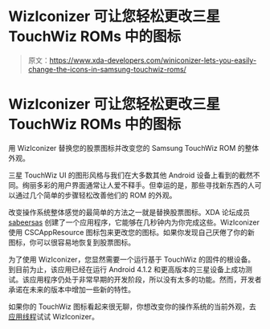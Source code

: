 # WizIconizer 可让您轻松更改三星 TouchWiz ROMs 中的图标

> 原文：<https://www.xda-developers.com/winiconizer-lets-you-easily-change-the-icons-in-samsung-touchwiz-roms/>

# WizIconizer 可让您轻松更改三星 TouchWiz ROMs 中的图标

用 WizIconizer 替换您的股票图标并改变您的 Samsung TouchWiz ROM 的整体外观。

三星 TouchWiz UI 的图形风格与我们在大多数其他 Android 设备上看到的截然不同。绚丽多彩的用户界面通常让人爱不释手。但幸运的是，那些寻找新东西的人可以通过几个简单的步骤轻松改善他们的 ROM 的外观。

改变操作系统整体感觉的最简单的方法之一就是替换股票图标。XDA 论坛成员 [sabeersas](http://forum.xda-developers.com/member.php?u=5857767) 创建了一个应用程序，它能够在几秒钟内为你完成这些。WizIconizer 使用 CSCAppResource 图标包来更改您的图标。如果你发现自己厌倦了你的新图标，你可以很容易地恢复到股票图标。

为了使用 WizIconizer，您显然需要一个运行基于 TouchWiz 的固件的根设备。到目前为止，该应用已经在运行 Android 4.1.2 和更高版本的三星设备上成功测试。该应用程序仍处于非常早期的开发阶段，所以没有太多的功能。然而，开发者承诺在未来的版本中增加一些新的特性。

如果你的 TouchWiz 图标看起来很无聊，你想改变你的操作系统的当前外观，去[应用线程](http://forum.xda-developers.com/showthread.php?t=2766248)试试 WizIconizer。